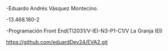 -Eduardo Andrés Vásquez Montecino.

-13.468.180-2

-Programación Front End(TI2031/V-IEI-N3-P1-C1/V La Granja IEI)

https://github.com/eduardDev24/EVA2.git